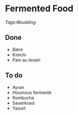# Fermented Food

_Tags:#budding_

## Done

- Bière
- Kimchi
- Pain au levain

## To do

- Ayran
- Houmous fermenté
- Kombucha
- Sauerkraut
- Yaourt
